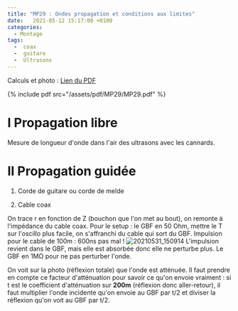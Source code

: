 ```yaml
---
title: "MP29 : Ondes propagation et conditions aux limites"
date:   2021-05-12 15:17:00 +0100
categories:
  - Montage
tags:
  -  coax
  -  guitare
  -  Ultrasons
---
```

Calculs et photo : [Lien du PDF](/assets/pdf/MP29/MP29.pdf)

{% include pdf src="/assets/pdf/MP29/MP29.pdf" %}

# I Propagation libre

Mesure de longueur d'onde dans l'air des ultrasons avec les cannards.

# II Propagation guidée
1) Corde de guitare ou corde de melde

2) Cable coax 

On trace r en fonction de Z (bouchon que l'on met au bout), on remonte à l'impédance du cable coax. Pour le setup : le GBF en 50 Ohm, mettre le T sur l'oscillo plus facile, on s'affranchi du cable qui sort du GBF. Impulsion pour le cable de 100m : 600ns pas mal ! ![20210531_150914](https://user-images.githubusercontent.com/75570108/120198433-5a9f5480-c222-11eb-8645-70bdfd5e0b46.jpg)
L'impulsion revient dans le GBF, mais elle est absorbée donc elle ne perturbe plus. Le GBF en 1M&Omega; pour ne pas perturber l'onde.

On voit sur la photo (réflexion totale) que l'onde est atténuée. Il faut prendre en compte ce facteur d'atténuation pour savoir ce qu'on envoie vraiment : si t est le coefficient d'atténuation sur **200m** (réflexion donc aller-retour), il faut multiplier l'onde incidente qu'on envoie au GBF par t/2 et diviser la réflexion qu'on voit au GBF par t/2. 

